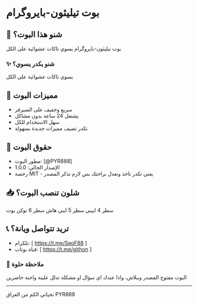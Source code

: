 # بوت تيليثون-بايروگرام

## 🤖 شنو هذا البوت؟
بوت تيليثون-بايروگرام يسوي تاكات عشوائية على الكل

### ✨ شنو يكدر يسوي؟
يسوي تاكات عشوائية على الكل

## 💫 مميزات البوت
- سريع وخفيف على السيرفر
- يشتغل 24 ساعة بدون مشاكل
- سهل الاستخدام للكل
- تكدر تضيف مميزات جديدة بسهولة

## 📝 حقوق البوت
- مطور البوت: [@PYR888]
- الإصدار الحالي: 1.0.0
- رخصة MIT - يعني تكدر تاخذ وتعدل براحتك بس لازم تذكر المصدر

## 📥 شلون تنصب البوت؟
سطر 4 اييبي 
سطر 5 ايبي هاش 
سطر 6 توكن بوت 

## 📞 تريد تتواصل ويانة؟
- تلكرام: [ https://t.me/SeoF88 ]
- قناة بوتات: [ https://t.me/githon ]

### 🚀 ملاحظة حلوة
البوت مفتوح المصدر وببلاش، واذا عندك اي سؤال او مشكلة تدلل علينة واحنة حاضرين

---
تحياتي الكم من العراق PYR888
